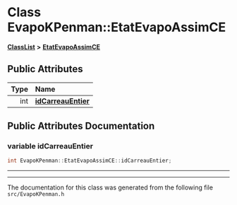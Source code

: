 

# Class EvapoKPenman::EtatEvapoAssimCE



[**ClassList**](annotated.md) **>** [**EtatEvapoAssimCE**](classEvapoKPenman_1_1EtatEvapoAssimCE.md)


























## Public Attributes

| Type | Name |
| ---: | :--- |
|  int | [**idCarreauEntier**](#variable-idcarreauentier)  <br> |












































## Public Attributes Documentation




### variable idCarreauEntier 

```C++
int EvapoKPenman::EtatEvapoAssimCE::idCarreauEntier;
```




<hr>

------------------------------
The documentation for this class was generated from the following file `src/EvapoKPenman.h`

